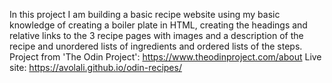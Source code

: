 In this project I am building a basic recipe website using my basic knowledge of creating a boiler plate in HTML, creating the headings and relative links to the 3 recipe pages with images and a description of the recipe and unordered lists of ingredients and ordered lists of the steps. 
Project from 'The Odin Project': https://www.theodinproject.com/about
Live site: https://avolali.github.io/odin-recipes/

